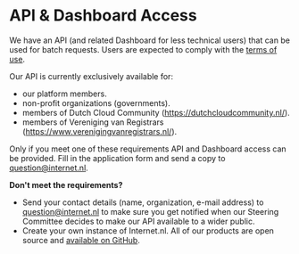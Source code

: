 # API & Dashboard Access

We have an API (and related Dashboard for less technical users) that can be used for batch requests. Users are expected to comply with the [terms of use](https://github.com/internetstandards/Internet.nl-API-docs/blob/main/terms-of-use.md). 

Our API is currently exclusively available for:
* our platform members.
* non-profit organizations (governments).
* members of Dutch Cloud Community (https://dutchcloudcommunity.nl/).
* members of Vereniging van Registrars (https://www.verenigingvanregistrars.nl/).

Only if you meet one of these requirements API and Dashboard access can be provided. Fill in the application form and send a copy to [question@internet.nl](mailto:question@internet.nl). 

**Don't meet the requirements?**
* Send your contact details (name, organization, e-mail address) to question@internet.nl to make sure you get notified when our Steering Committee decides to make our API available to a wider public.
* Create your own instance of Internet.nl. All of our products are open source and [available on GitHub](https://github.com/internetstandards).
